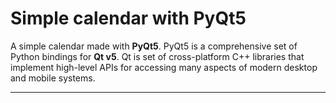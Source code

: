 # Simple calendar with PyQt5
A simple calendar made with **PyQt5**. PyQt5 is a comprehensive set of Python bindings for **Qt v5**. Qt is set of cross-platform C++ libraries that implement high-level APIs for accessing many aspects of modern desktop and mobile systems.

---
